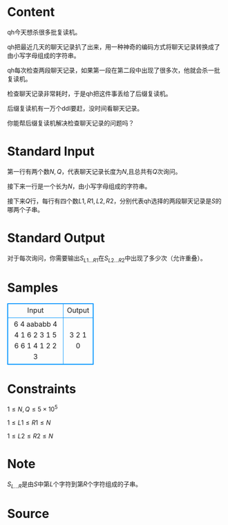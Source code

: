 
# Content

qh今天想杀很多批复读机。

qh把最近几天的聊天记录扒了出来，用一种神奇的编码方式将聊天记录转换成了由小写字母组成的字符串。

qh每次检查两段聊天记录，如果第一段在第二段中出现了很多次，他就会杀一批复读机。

检查聊天记录非常耗时，于是qh把这件事丢给了后缀复读机。

后缀复读机有一万个ddl要赶，没时间看聊天记录。

你能帮后缀复读机解决检查聊天记录的问题吗？

# Standard Input

第一行有两个数$N,Q$，代表聊天记录长度为$N$,且总共有$Q$次询问。

接下来一行是一个长为$N$，由小写字母组成的字符串。

接下来$Q$行，每行有四个数$L1,R1,L2,R2$，分别代表qh选择的两段聊天记录是$S$的哪两个子串。

# Standard Output

对于每次询问，你需要输出$S_{L1...R1}$在$S_{L2...R2}$中出现了多少次（允许重叠）。

# Samples

<style>
        table,table tr th, table tr td { border:1px solid #0094ff; }
        table { width: 200px; min-height: 25px; line-height: 25px; text-align: center; border-collapse: collapse;}   
    </style>
<table>
	<tr>
		<td>Input</td>
		<td>Output</td>
	</tr>
<tr><td>6 4
aababb
4 4 1 6
2 3 1 5
6 6 1 4
1 2 2 3</td><td>3
2
1
0
</td></tr></table>


# Constraints

$1\leq N,Q\leq 5\times 10^5$

$1 \leq L1 \leq R1 \leq N$

$1 \leq L2 \leq R2 \leq N$

# Note

$S_{L...R}$是由$S$中第$L$个字符到第$R$个字符组成的子串。

# Source


